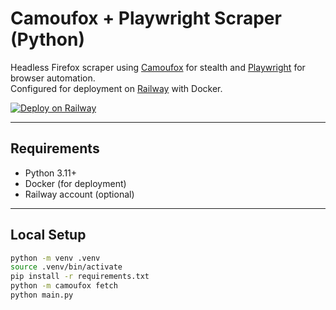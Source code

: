 # Camoufox + Playwright Scraper (Python)

Headless Firefox scraper using [Camoufox](https://github.com/cvzi/camoufox) for stealth and [Playwright](https://playwright.dev/python/) for browser automation.  
Configured for deployment on [Railway](https://railway.app) with Docker.

[![Deploy on Railway](https://railway.com/button.svg)](https://railway.com/deploy/B8dO47?referralCode=dPr4mc)

---

## Requirements

- Python 3.11+
- Docker (for deployment)
- Railway account (optional)

---

## Local Setup

```bash
python -m venv .venv
source .venv/bin/activate
pip install -r requirements.txt
python -m camoufox fetch
python main.py
